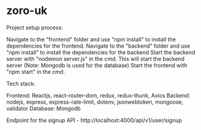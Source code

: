 # zoro-uk

Project setup process:

Navigate to the "frontend" folder and use "npm install" to install the dependencies for the frontend.
Navigate to the "backend" folder and use "npm install" to install the dependencies for the backend
Start the backend server with "nodemon server.js" in the cmd. This will start the backend server (Note: Mongodb is used for the database)
Start the frontend with "npm start" in the cmd.
 

Tech stack:

Frontend:   Reactjs, react-router-dom, redux, redux-thunk, Axios
Backend:   nodejs, express, express-rate-limit, dotenv, jsonwebtoken, mongoose, validator
Database:  Mongodb


Endpoint for the signup API - 
http://localhost:4000/api/v1/user/signup



